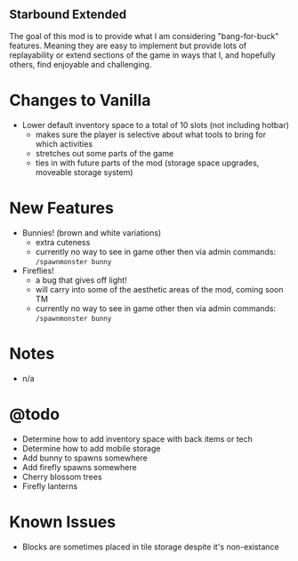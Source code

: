 ## Starbound Extended

The goal of this mod is to provide what I am considering "bang-for-buck" features. Meaning they are easy to implement but provide lots of replayability or extend sections of the game in ways that I, and hopefully others, find enjoyable and challenging.

Changes to Vanilla
==================
- Lower default inventory space to a total of 10 slots (not including hotbar)
  - makes sure the player is selective about what tools to bring for which activities
  - stretches out some parts of the game
  - ties in with future parts of the mod (storage space upgrades, moveable storage system)

New Features
============
- Bunnies! (brown and white variations)
  - extra cuteness
  - currently no way to see in game other then via admin commands: `/spawnmonster bunny`
- Fireflies!
  - a bug that gives off light!
  - will carry into some of the aesthetic areas of the mod, coming soon TM
  - currently no way to see in game other then via admin commands: `/spawnmonster bunny`

Notes
=====
- n/a

@todo
======
- Determine how to add inventory space with back items or tech
- Determine how to add mobile storage
- Add bunny to spawns somewhere
- Add firefly spawns somewhere
- Cherry blossom trees
- Firefly lanterns

Known Issues
============
- Blocks are sometimes placed in tile storage despite it's non-existance
